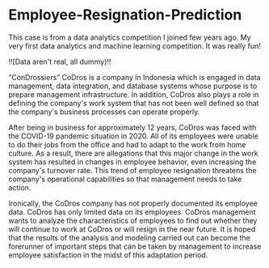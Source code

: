# Employee-Resignation-Prediction
This case is from a data analytics competition I joined few years ago. My very first data analytics and machine learning competition. It was really fun!

‼️[Data aren't real, all dummy)‼️

“ConDrossiers” CoDros is a company in Indonesia which is engaged in data management, data integration, and database systems whose purpose is to prepare management infrastructure. In addition, CoDros also plays a role in defining the company's work system that has not been well defined so that the company's business processes can operate properly.


After being in business for approximately 12 years, CoDros was faced with the COVID-19 pandemic situation in 2020. All of its employees were unable to do their jobs from the office and had to adapt to the work from home culture. As a result, there are allegations that this major change in the work system has resulted in changes in employee behavior, even increasing the company's turnover rate. This trend of employee resignation threatens the company's operational capabilities so that management needs to take action.

Ironically, the CoDros company has not properly documented its employee data. CoDros has only limited data on its employees. CoDros management wants to analyze the characteristics of employees to find out whether they will continue to work at CoDros or will resign in the near future. It is hoped that the results of the analysis and modeling carried out can become the forerunner of important steps that can be taken by management to increase employee satisfaction in the midst of this adaptation period.

